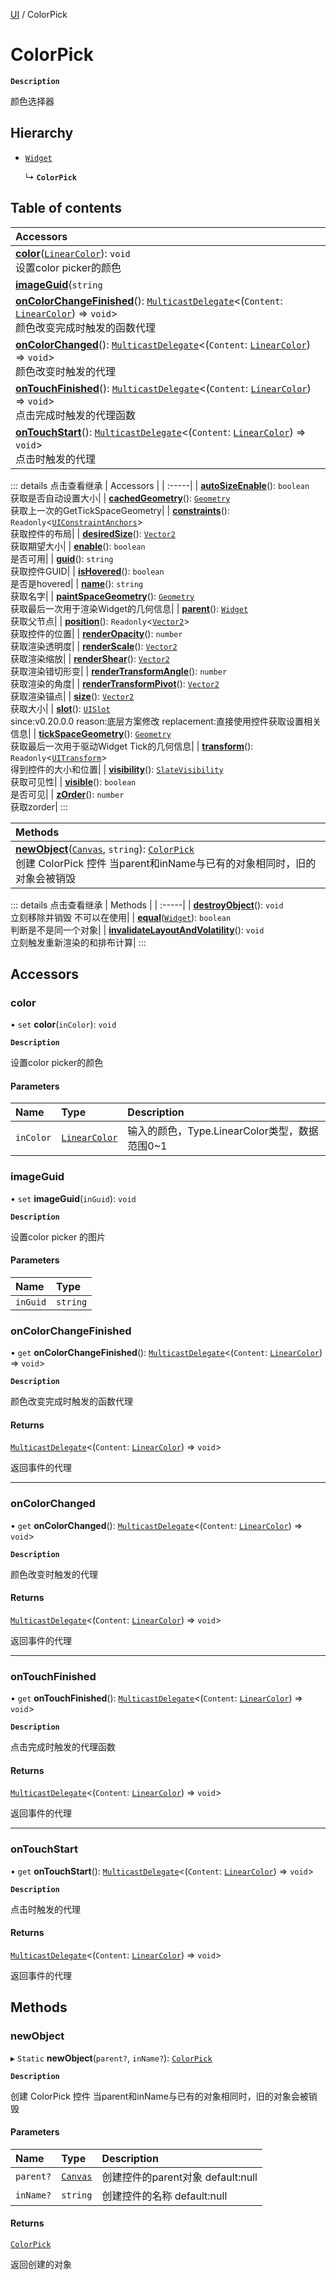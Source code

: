 [UI](../modules/UI.UI.md) / ColorPick

# ColorPick <Badge type="tip" text="Class" /> <Score text="ColorPick" />

**`Description`**

颜色选择器

## Hierarchy

- [`Widget`](UI.Widget.md)

  ↳ **`ColorPick`**

## Table of contents

| Accessors |
| :-----|
| **[color](UI.ColorPick.md#color)**([`LinearColor`](Type.LinearColor.md)): `void` <br> 设置color picker的颜色|
| **[imageGuid](UI.ColorPick.md#imageguid)**(`string` |): `void` <br> 设置color picker 的图片|
| **[onColorChangeFinished](UI.ColorPick.md#oncolorchangefinished)**(): [`MulticastDelegate`](Type.MulticastDelegate.md)<(`Content`: [`LinearColor`](Type.LinearColor.md)) => `void`\> <br> 颜色改变完成时触发的函数代理|
| **[onColorChanged](UI.ColorPick.md#oncolorchanged)**(): [`MulticastDelegate`](Type.MulticastDelegate.md)<(`Content`: [`LinearColor`](Type.LinearColor.md)) => `void`\> <br> 颜色改变时触发的代理|
| **[onTouchFinished](UI.ColorPick.md#ontouchfinished)**(): [`MulticastDelegate`](Type.MulticastDelegate.md)<(`Content`: [`LinearColor`](Type.LinearColor.md)) => `void`\> <br> 点击完成时触发的代理函数|
| **[onTouchStart](UI.ColorPick.md#ontouchstart)**(): [`MulticastDelegate`](Type.MulticastDelegate.md)<(`Content`: [`LinearColor`](Type.LinearColor.md)) => `void`\> <br> 点击时触发的代理|


::: details 点击查看继承
| Accessors |
| :-----|
| **[autoSizeEnable](UI.Widget.md#autosizeenable)**(): `boolean` <br> 获取是否自动设置大小|
| **[cachedGeometry](UI.Widget.md#cachedgeometry)**(): [`Geometry`](UI.Geometry.md) <br> 获取上一次的GetTickSpaceGeometry|
| **[constraints](UI.Widget.md#constraints)**(): `Readonly`<[`UIConstraintAnchors`](UI.UIConstraintAnchors.md)\> <br> 获取控件的布局|
| **[desiredSize](UI.Widget.md#desiredsize)**(): [`Vector2`](Type.Vector2.md) <br> 获取期望大小|
| **[enable](UI.Widget.md#enable)**(): `boolean` <br> 是否可用|
| **[guid](UI.Widget.md#guid)**(): `string` <br> 获取控件GUID|
| **[isHovered](UI.Widget.md#ishovered)**(): `boolean` <br> 是否是hovered|
| **[name](UI.Widget.md#name)**(): `string` <br> 获取名字|
| **[paintSpaceGeometry](UI.Widget.md#paintspacegeometry)**(): [`Geometry`](UI.Geometry.md) <br> 获取最后一次用于渲染Widget的几何信息|
| **[parent](UI.Widget.md#parent)**(): [`Widget`](UI.Widget.md) <br> 获取父节点|
| **[position](UI.Widget.md#position)**(): `Readonly`<[`Vector2`](Type.Vector2.md)\> <br> 获取控件的位置|
| **[renderOpacity](UI.Widget.md#renderopacity)**(): `number` <br> 获取渲染透明度|
| **[renderScale](UI.Widget.md#renderscale)**(): [`Vector2`](Type.Vector2.md) <br> 获取渲染缩放|
| **[renderShear](UI.Widget.md#rendershear)**(): [`Vector2`](Type.Vector2.md) <br> 获取渲染错切形变|
| **[renderTransformAngle](UI.Widget.md#rendertransformangle)**(): `number` <br> 获取渲染的角度|
| **[renderTransformPivot](UI.Widget.md#rendertransformpivot)**(): [`Vector2`](Type.Vector2.md) <br> 获取渲染锚点|
| **[size](UI.Widget.md#size)**(): [`Vector2`](Type.Vector2.md) <br> 获取大小|
| **[slot](UI.Widget.md#slot)**(): [`UISlot`](UI.UISlot.md) <br> since:v0.20.0.0 reason:底层方案修改 replacement:直接使用控件获取设置相关信息|
| **[tickSpaceGeometry](UI.Widget.md#tickspacegeometry)**(): [`Geometry`](UI.Geometry.md) <br> 获取最后一次用于驱动Widget Tick的几何信息|
| **[transform](UI.Widget.md#transform)**(): `Readonly`<[`UITransform`](UI.UITransform.md)\> <br> 得到控件的大小和位置|
| **[visibility](UI.Widget.md#visibility)**(): [`SlateVisibility`](../enums/UI.SlateVisibility.md) <br> 获取可见性|
| **[visible](UI.Widget.md#visible)**(): `boolean` <br> 是否可见|
| **[zOrder](UI.Widget.md#zorder)**(): `number` <br> 获取zorder|
:::


| Methods |
| :-----|
| **[newObject](UI.ColorPick.md#newobject)**([`Canvas`](UI.Canvas.md), `string`): [`ColorPick`](UI.ColorPick.md) <br> 创建 ColorPick 控件 当parent和inName与已有的对象相同时，旧的对象会被销毁|


::: details 点击查看继承
| Methods |
| :-----|
| **[destroyObject](UI.Widget.md#destroyobject)**(): `void` <br> 立刻移除并销毁 不可以在使用|
| **[equal](UI.Widget.md#equal)**([`Widget`](UI.Widget.md)): `boolean` <br> 判断是不是同一个对象|
| **[invalidateLayoutAndVolatility](UI.Widget.md#invalidatelayoutandvolatility)**(): `void` <br> 立刻触发重新渲染的和排布计算|
:::


## Accessors

### color <Score text="color" /> 

• `set` **color**(`inColor`): `void`

**`Description`**

设置color picker的颜色 <Badge type="tip" text="other" />


#### Parameters

| Name | Type | Description |
| :------ | :------ | :------ |
| `inColor` | [`LinearColor`](Type.LinearColor.md) | 输入的颜色，Type.LinearColor类型，数据范围0~1 |



### imageGuid <Score text="imageGuid" /> 

• `set` **imageGuid**(`inGuid`): `void` <Badge type="tip" text="other" />

**`Description`**

设置color picker 的图片


#### Parameters

| Name | Type |
| :------ | :------ |
| `inGuid` | `string` |



### onColorChangeFinished <Score text="onColorChangeFinished" /> 

• `get` **onColorChangeFinished**(): [`MulticastDelegate`](Type.MulticastDelegate.md)<(`Content`: [`LinearColor`](Type.LinearColor.md)) => `void`\> <Badge type="tip" text="other" />

**`Description`**

颜色改变完成时触发的函数代理


#### Returns

[`MulticastDelegate`](Type.MulticastDelegate.md)<(`Content`: [`LinearColor`](Type.LinearColor.md)) => `void`\>

返回事件的代理

___

### onColorChanged <Score text="onColorChanged" /> 

• `get` **onColorChanged**(): [`MulticastDelegate`](Type.MulticastDelegate.md)<(`Content`: [`LinearColor`](Type.LinearColor.md)) => `void`\> <Badge type="tip" text="other" />

**`Description`**

颜色改变时触发的代理


#### Returns

[`MulticastDelegate`](Type.MulticastDelegate.md)<(`Content`: [`LinearColor`](Type.LinearColor.md)) => `void`\>

返回事件的代理

___

### onTouchFinished <Score text="onTouchFinished" /> 

• `get` **onTouchFinished**(): [`MulticastDelegate`](Type.MulticastDelegate.md)<(`Content`: [`LinearColor`](Type.LinearColor.md)) => `void`\> <Badge type="tip" text="other" />

**`Description`**

点击完成时触发的代理函数


#### Returns

[`MulticastDelegate`](Type.MulticastDelegate.md)<(`Content`: [`LinearColor`](Type.LinearColor.md)) => `void`\>

返回事件的代理

___

### onTouchStart <Score text="onTouchStart" /> 

• `get` **onTouchStart**(): [`MulticastDelegate`](Type.MulticastDelegate.md)<(`Content`: [`LinearColor`](Type.LinearColor.md)) => `void`\> <Badge type="tip" text="other" />

**`Description`**

点击时触发的代理


#### Returns

[`MulticastDelegate`](Type.MulticastDelegate.md)<(`Content`: [`LinearColor`](Type.LinearColor.md)) => `void`\>

返回事件的代理


## Methods

### newObject <Score text="newObject" /> 

▸ `Static` **newObject**(`parent?`, `inName?`): [`ColorPick`](UI.ColorPick.md) <Badge type="tip" text="other" />

**`Description`**

创建 ColorPick 控件 当parent和inName与已有的对象相同时，旧的对象会被销毁


#### Parameters

| Name | Type | Description |
| :------ | :------ | :------ |
| `parent?` | [`Canvas`](UI.Canvas.md) | 创建控件的parent对象 default:null |
| `inName?` | `string` | 创建控件的名称 default:null |

#### Returns

[`ColorPick`](UI.ColorPick.md)

返回创建的对象
